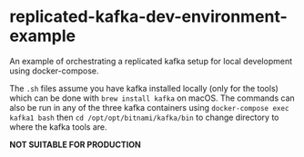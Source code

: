 # replicated-kafka-dev-environment-example

An example of orchestrating a replicated kafka setup for local development using docker-compose.

The `.sh` files assume you have kafka installed locally (only for the tools) which can be done with `brew install kafka` on macOS. The commands can also be run in any of the three kafka containers using `docker-compose exec kafka1 bash` then `cd /opt/opt/bitnami/kafka/bin` to change directory to where the kafka tools are.

__NOT SUITABLE FOR PRODUCTION__
